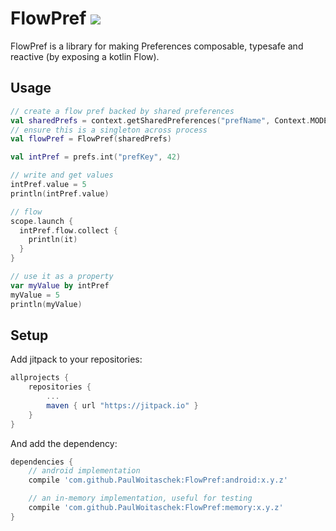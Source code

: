 # FlowPref ![](https://github.com/PaulWoitaschek/FlowPref/workflows/CI/badge.svg)

FlowPref is a library for making Preferences composable, typesafe and reactive (by exposing a kotlin Flow).

## Usage

```kotlin
// create a flow pref backed by shared preferences
val sharedPrefs = context.getSharedPreferences("prefName", Context.MODE_PRIVATE)
// ensure this is a singleton across process
val flowPref = FlowPref(sharedPrefs)

val intPref = prefs.int("prefKey", 42)

// write and get values
intPref.value = 5
println(intPref.value)

// flow
scope.launch {
  intPref.flow.collect { 
    println(it)
  }
}

// use it as a property
var myValue by intPref
myValue = 5
println(myValue)
```

## Setup

Add jitpack to your repositories:
```groovy
allprojects {
    repositories {
        ...
        maven { url "https://jitpack.io" }
    }
}
```

And add the dependency:
```groovy
dependencies {
    // android implementation
    compile 'com.github.PaulWoitaschek:FlowPref:android:x.y.z'

    // an in-memory implementation, useful for testing
    compile 'com.github.PaulWoitaschek:FlowPref:memory:x.y.z'
}
```
